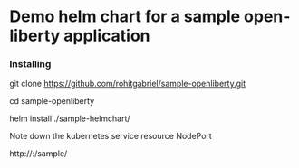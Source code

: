 # Demo helm chart for a sample open-liberty application

### Installing

git clone https://github.com/rohitgabriel/sample-openliberty.git

cd sample-openliberty

helm install ./sample-helmchart/

Note down the kubernetes service resource NodePort

http://<Kube IP>:<NodePort>/sample/

